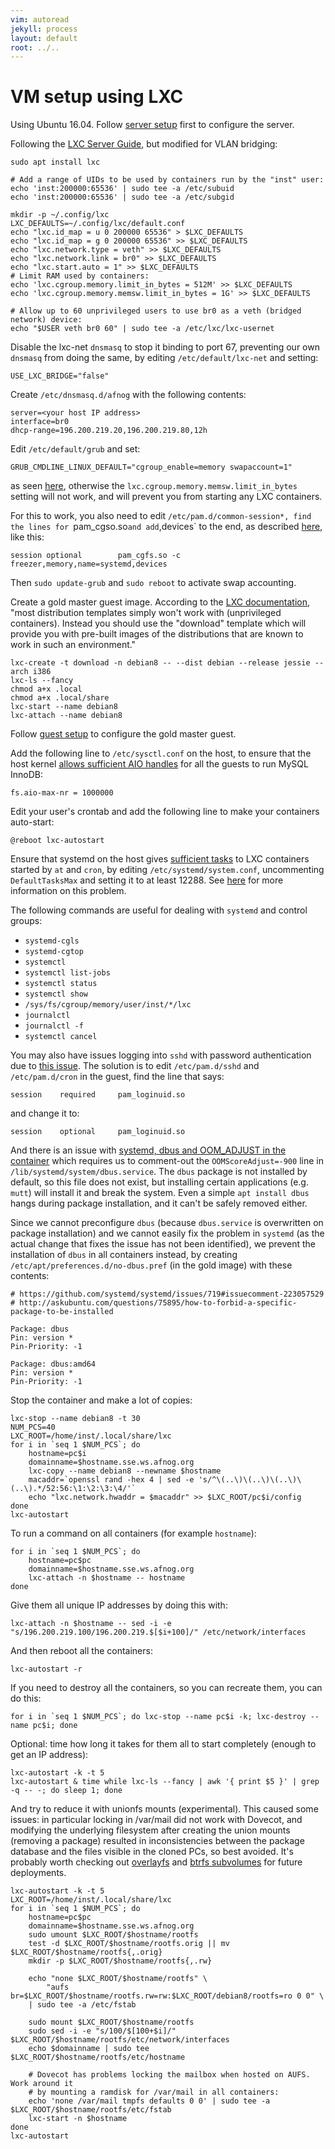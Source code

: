 ```yaml
---
vim: autoread
jekyll: process
layout: default
root: ../..
---
```


# VM setup using LXC

Using Ubuntu 16.04. Follow [server setup](../server/index.html) first to configure the server.

Following the [LXC Server
Guide](https://help.ubuntu.com/lts/serverguide/lxc.html), but modified for VLAN
bridging:

	sudo apt install lxc

	# Add a range of UIDs to be used by containers run by the "inst" user:
	echo 'inst:200000:65536' | sudo tee -a /etc/subuid
	echo 'inst:200000:65536' | sudo tee -a /etc/subgid

	mkdir -p ~/.config/lxc
	LXC_DEFAULTS=~/.config/lxc/default.conf
	echo "lxc.id_map = u 0 200000 65536" > $LXC_DEFAULTS
	echo "lxc.id_map = g 0 200000 65536" >> $LXC_DEFAULTS
	echo "lxc.network.type = veth" >> $LXC_DEFAULTS
	echo "lxc.network.link = br0" >> $LXC_DEFAULTS
	echo "lxc.start.auto = 1" >> $LXC_DEFAULTS
	# Limit RAM used by containers:
	echo 'lxc.cgroup.memory.limit_in_bytes = 512M' >> $LXC_DEFAULTS
	echo 'lxc.cgroup.memory.memsw.limit_in_bytes = 1G' >> $LXC_DEFAULTS

	# Allow up to 60 unprivileged users to use br0 as a veth (bridged network) device:
	echo "$USER veth br0 60" | sudo tee -a /etc/lxc/lxc-usernet

Disable the lxc-net `dnsmasq` to stop it binding to port 67, preventing our own `dnsmasq`
from doing the same, by editing `/etc/default/lxc-net` and setting:

	USE_LXC_BRIDGE="false"

Create `/etc/dnsmasq.d/afnog` with the following contents:

	server=<your host IP address>
	interface=br0
	dhcp-range=196.200.219.20,196.200.219.80,12h

Edit `/etc/default/grub` and set:

	GRUB_CMDLINE_LINUX_DEFAULT="cgroup_enable=memory swapaccount=1"

as seen [here](https://github.com/docker/docker/issues/4250#issuecomment-35566530), 
otherwise the `lxc.cgroup.memory.memsw.limit_in_bytes` setting will not work, and will prevent
you from starting any LXC containers. 

For this to work, you also need to edit `/etc/pam.d/common-session*, find the lines for
`pam_cgso.so` and add `,devices` to the end, as described
[here](http://comments.gmane.org/gmane.linux.kernel.containers.lxc.general/11395), like this:

	session optional        pam_cgfs.so -c freezer,memory,name=systemd,devices

Then `sudo update-grub` and `sudo reboot` to activate swap accounting.

Create a gold master guest image. According to the
[LXC documentation](https://linuxcontainers.org/lxc/getting-started/), "most
distribution templates simply won't work with (unprivileged containers).
Instead you should use the "download" template which will provide you with
pre-built images of the distributions that are known to work in such an
environment."

	lxc-create -t download -n debian8 -- --dist debian --release jessie --arch i386
	lxc-ls --fancy
	chmod a+x .local
	chmod a+x .local/share
	lxc-start --name debian8
	lxc-attach --name debian8

Follow [guest setup](../guest/index.html) to configure the gold master guest.

Add the following line to `/etc/sysctl.conf` on the host, to ensure that the host kernel
[allows sufficient AIO handles](http://unix.stackexchange.com/questions/116520/mysql-server-wont-install-to-a-new-os-debian-ubuntu)
for all the guests to run MySQL InnoDB:

	fs.aio-max-nr = 1000000

Edit your user's crontab and add the following line to make your containers auto-start:

	@reboot lxc-autostart

Ensure that systemd on the host gives
[sufficient tasks](http://unix.stackexchange.com/questions/253903/creating-threads-fails-with-resource-temporarily-unavailable-with-4-3-kernel)
to LXC containers started by `at` and `cron`, by editing `/etc/systemd/system.conf`,
uncommenting `DefaultTasksMax` and setting it to at least 12288.
See [here](https://news.ycombinator.com/item?id=11675133) for more information on this problem.

The following commands are useful for dealing with `systemd` and control groups:

* `systemd-cgls`
* `systemd-cgtop`
* `systemctl`
* `systemctl list-jobs`
* `systemctl status`
* `systemctl show`
* `/sys/fs/cgroup/memory/user/inst/*/lxc`
* `journalctl`
* `journalctl -f`
* `systemctl cancel`

You may also have issues logging into `sshd` with password authentication due to 
[this issue](https://github.com/lxc/lxc/issues/661#issuecomment-222444916). The solution
is to edit `/etc/pam.d/sshd` and `/etc/pam.d/cron` in the guest, find the line that says:

	session    required     pam_loginuid.so

and change it to:

	session    optional     pam_loginuid.so

And there is an issue with
[systemd, dbus and OOM_ADJUST in the container](https://github.com/systemd/systemd/issues/719#issuecomment-223057529)
which requires us to comment-out the `OOMScoreAdjust=-900` line in `/lib/systemd/system/dbus.service`. The `dbus` package
is not installed by default, so this file does not exist, but installing certain applications (e.g. `mutt`) will
install it and break the system. Even a simple `apt install dbus` hangs during package installation,
and it can't be safely removed either.

Since we cannot preconfigure `dbus` (because `dbus.service` is overwritten on package installation) and 
we cannot easily fix the problem in `systemd` (as the actual change that fixes the issue has not been
identified), we prevent the installation of `dbus` in all containers instead, by creating 
`/etc/apt/preferences.d/no-dbus.pref` (in the gold image) with these contents:

	# https://github.com/systemd/systemd/issues/719#issuecomment-223057529
	# http://askubuntu.com/questions/75895/how-to-forbid-a-specific-package-to-be-installed

	Package: dbus 
	Pin: version *
	Pin-Priority: -1

	Package: dbus:amd64
	Pin: version *
	Pin-Priority: -1

Stop the container and make a lot of copies:

	lxc-stop --name debian8 -t 30
	NUM_PCS=40
	LXC_ROOT=/home/inst/.local/share/lxc
	for i in `seq 1 $NUM_PCS`; do
		hostname=pc$i
		domainname=$hostname.sse.ws.afnog.org
		lxc-copy --name debian8 --newname $hostname
		macaddr=`openssl rand -hex 4 | sed -e 's/^\(..\)\(..\)\(..\)\(..\).*/52:56:\1:\2:\3:\4/'`
		echo "lxc.network.hwaddr = $macaddr" >> $LXC_ROOT/pc$i/config
	done
	lxc-autostart

To run a command on all containers (for example `hostname`):

	for i in `seq 1 $NUM_PCS`; do
		hostname=pc$pc
		domainname=$hostname.sse.ws.afnog.org
		lxc-attach -n $hostname -- hostname
	done

Give them all unique IP addresses by doing this with:

	lxc-attach -n $hostname -- sed -i -e "s/196.200.219.100/196.200.219.$[$i+100]/" /etc/network/interfaces

And then reboot all the containers:

	lxc-autostart -r

If you need to destroy all the containers, so you can recreate them, you can do this:

	for i in `seq 1 $NUM_PCS`; do lxc-stop --name pc$i -k; lxc-destroy --name pc$i; done

Optional: time how long it takes for them all to start completely (enough to get an IP address):

	lxc-autostart -k -t 5
	lxc-autostart & time while lxc-ls --fancy | awk '{ print $5 }' | grep -q -- -; do sleep 1; done

And try to reduce it with unionfs mounts (experimental). This caused some issues: in particular locking
in /var/mail did not work with Dovecot, and modifying the underlying filesystem after creating the
union mounts (removing a package) resulted in inconsistencies between the package database and the files
visible in the cloned PCs, so best avoided. It's probably worth checking out
[overlayfs](https://www.flockport.com/experimenting-with-overlayfs-and-lxc/) and 
[btrfs subvolumes](https://www.flockport.com/supercharge-lxc-with-btrfs/) for future deployments.

	lxc-autostart -k -t 5
	LXC_ROOT=/home/inst/.local/share/lxc
	for i in `seq 1 $NUM_PCS`; do
		hostname=pc$pc
		domainname=$hostname.sse.ws.afnog.org
		sudo umount $LXC_ROOT/$hostname/rootfs
		test -d $LXC_ROOT/$hostname/rootfs.orig || mv $LXC_ROOT/$hostname/rootfs{,.orig}
		mkdir -p $LXC_ROOT/$hostname/rootfs{,.rw}

		echo "none $LXC_ROOT/$hostname/rootfs" \
			"aufs br=$LXC_ROOT/$hostname/rootfs.rw=rw:$LXC_ROOT/debian8/rootfs=ro 0 0" \
		| sudo tee -a /etc/fstab

		sudo mount $LXC_ROOT/$hostname/rootfs
		sudo sed -i -e "s/100/$[100+$i]/" $LXC_ROOT/$hostname/rootfs/etc/network/interfaces
		echo $domainname | sudo tee $LXC_ROOT/$hostname/rootfs/etc/hostname

		# Dovecot has problems locking the mailbox when hosted on AUFS. Work around it
		# by mounting a ramdisk for /var/mail in all containers:
		echo 'none /var/mail tmpfs defaults 0 0' | sudo tee -a $LXC_ROOT/$hostname/rootfs/etc/fstab
		lxc-start -n $hostname
	done
	lxc-autostart
